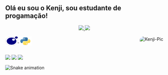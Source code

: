 ## Olá eu sou o Kenji, sou estudante de progamação!
<div align="center">
  <a href="https://github.com/xKenj1">
  <img height="180em" src="https://github-readme-stats.vercel.app/api?username=xKenj1&show_icons=true&theme=dark&include_all_commits=true&count_private=true"/>
  <img height="180em" src="https://github-readme-stats.vercel.app/api/top-langs/?username=xKenj1&layout=compact&langs_count=7&theme=dark"/>
</div>
<div style="display: inline_block"><br>
  <img align="center" alt="Kenji-Lua" height="30" width="40" src="https://raw.githubusercontent.com/devicons/devicon/master/icons/lua/lua-original.svg">
  <img align="center" alt="Kenji-Python" height="30" width="40" src="https://raw.githubusercontent.com/devicons/devicon/master/icons/python/python-original.svg">
  <img align="right" alt="Kenji-Pic" height="150" style="border-radius:12px;" src="https://media.discordapp.net/attachments/916039421835477033/949289714702225439/7ed50fe61e9adceacb55fc0af1ba612d.jpg">
</div>
  
  ##
 
<div> 
  <a href="https://www.youtube.com/channel/UCgc5IlYHfFIv2QNN8BSdxDQ" target="_blank"><img src="https://img.shields.io/badge/YouTube-FF0000?style=for-the-badge&logo=youtube&logoColor=white" target="_blank"></a>
  <a href="https://discord.gg/EyqbKgt2jH" target="_blank"><img src="https://img.shields.io/badge/Discord-7289DA?style=for-the-badge&logo=discord&logoColor=white" target="_blank"></a> 
  <a href = "mailto:kenjicode@gmail.com"><img src="https://img.shields.io/badge/-Gmail-%23333?style=for-the-badge&logo=gmail&logoColor=white" target="_blank"></a>
 
  ![Snake animation](https://https://github.com/xKenj1/xKenj1/blob/output/github-contribution-grid-snake.svg)
 
</div>

